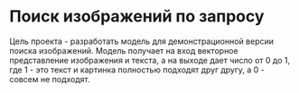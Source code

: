 # Поиск изображений по запросу

Цель проекта - разработать модель для демонстрационной версии поиска изображений. Модель получает на вход векторное представление изображения и текста, а на выходе дает число от 0 до 1, где 1 - это текст и картинка полностью подходят друг другу, а 0 - совсем не подходят.